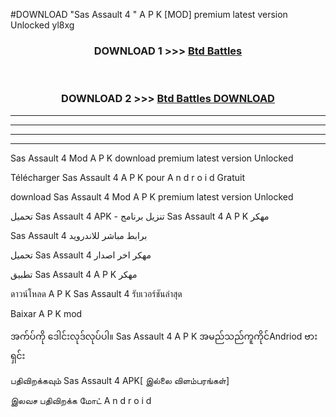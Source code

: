 #DOWNLOAD "Sas Assault 4 " A P K [MOD] premium latest version Unlocked yl8xg 



<div align="center">

<h3>DOWNLOAD 1 >>> <a href="https://getmod1.web.app/?judule=Btd Battles">Btd Battles</a></h3><br>

<h3>DOWNLOAD 2 >>> <a href="https://getmod1.web.app/?judule=Btd Battles">Btd Battles DOWNLOAD</a></h3>

</div>


----------------------------------------------------------

----------------------------------------------------------

----------------------------------------------------------

----------------------------------------------------------


Sas Assault 4  Mod A P K download premium latest version Unlocked

Télécharger  Sas Assault 4  A P K pour A n d r o i d Gratuit

download Sas Assault 4  Mod A P K premium latest version Unlocked

تحميل Sas Assault 4  APK - تنزيل برنامج Sas Assault 4  A P K مهكر

Sas Assault 4  برابط مباشر للاندرويد

تحميل Sas Assault 4  مهكر اخر اصدار

تطبيق Sas Assault 4  A P K مهكر

ดาวน์โหลด A P K Sas Assault 4  รับเวอร์ชันล่าสุด

Baixar A P K mod

အက်ပ်ကို ဒေါင်းလုဒ်လုပ်ပါ။ Sas Assault 4  A P K အမည်သည်ကူကိုင်Andriod ဗားရှင်း

பதிவிறக்கவும் Sas Assault 4  APK[ இல்லை விளம்பரங்கள்] 
 
இலவச பதிவிறக்க மோட் A n d r o i d




